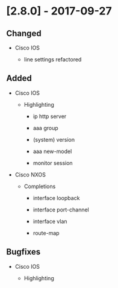 # [2.8.0] - 2017-09-27

## Changed

- Cisco IOS

    - line settings refactored
    
## Added

- Cisco IOS

    - Highlighting

        - ip http server

        - aaa group
        
        - (system) version

        - aaa new-model

        - monitor session

- Cisco NXOS

    - Completions

        - interface loopback

        - interface port-channel
        
        - interface vlan
        
        - route-map

## Bugfixes

- Cisco IOS

    - Highlighting

